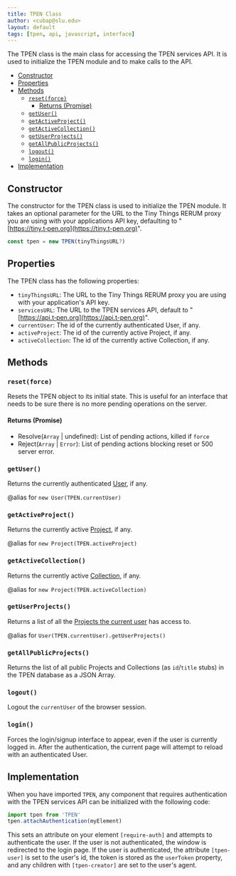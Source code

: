```yaml
---
title: TPEN Class
author: <cubap@slu.edu>
layout: default
tags: [tpen, api, javascript, interface]
---
```


The TPEN class is the main class for accessing the TPEN services API. It is used to
initialize the TPEN module and to make calls to the API.

- [Constructor](#constructor)
- [Properties](#properties)
- [Methods](#methods)
  - [`reset(force)`](#resetforce)
    - [Returns (Promise)](#returns-promise)
  - [`getUser()`](#getuser)
  - [`getActiveProject()`](#getactiveproject)
  - [`getActiveCollection()`](#getactivecollection)
  - [`getUserProjects()`](#getuserprojects)
  - [`getAllPublicProjects()`](#getallpublicprojects)
  - [`logout()`](#logout)
  - [`login()`](#login)
- [Implementation](#implementation)

## Constructor

The constructor for the TPEN class is used to initialize the TPEN module.
It takes an optional parameter for the URL to the Tiny Things RERUM proxy you are using
with your applications API key, defaulting to "[https://tiny.t‑pen.org](https://tiny.t-pen.org)".

```javascript
const tpen = new TPEN(tinyThingsURL?)
```

## Properties

The TPEN class has the following properties:

* `tinyThingsURL`: The URL to the Tiny Things RERUM proxy you are using with your application's API key.
* `servicesURL`: The URL to the TPEN services API, default to "[https://api.t‑pen.org](https://api.t-pen.org)".
* `currentUser`: The id of the currently authenticated User, if any.
* `activeProject`: The id of the currently active Project, if any.
* `activeCollection`: The id of the currently active Collection, if any.

## Methods

### `reset(force)`

Resets the TPEN object to its initial state. This is useful for an interface that needs to be sure there is no more pending operations on the server.

#### Returns (Promise)

* Resolve(`Array` \| undefined): List of pending actions, killed if `force`
* Reject(`Array` \| `Error`): List of pending actions blocking reset or 500 server error.

### `getUser()`

Returns the currently authenticated [User](./User), if any.

@alias for `new User(TPEN.currentUser)`

### `getActiveProject()`

Returns the currently active [Project](./Project), if any.

@alias for `new Project(TPEN.activeProject)`

### `getActiveCollection()`

Returns the currently active [Collection](./Collection), if any.

@alias for `new Project(TPEN.activeCollection)`

### `getUserProjects()`

Returns a list of all the [Projects the current user](./User.md) has access to.

@alias for `User(TPEN.currentUser).getUserProjects()`

### `getAllPublicProjects()`

Returns the list of all public Projects and Collections (as `id`/`title` stubs) in the TPEN database as a JSON Array.

### `logout()`

Logout the `currentUser` of the browser session.

### `login()`

Forces the login/signup interface to appear, even if the user is currently logged in. After the authentication, the current page will attempt to reload with an authenticated User.

## Implementation

When you have imported `TPEN`, any component that requires authentication with the TPEN services API can be initialized with the following code:

```javascript
import tpen from 'TPEN'
tpen.attachAuthentication(myElement)
```

This sets an attribute on your element `[require-auth]` and attempts to authenticate the user. If the user is not authenticated, the window is redirected to the login page. If the user is authenticated, the attribute `[tpen-user]` is set to the user's id, the token is stored as the `userToken` property, and any children with `[tpen-creator]` are set to the user's agent.
